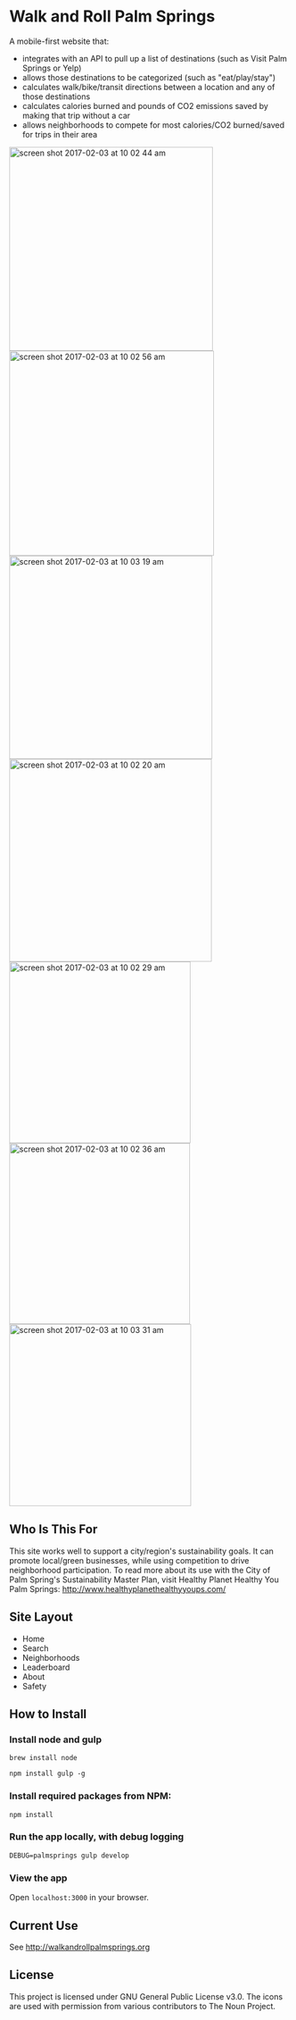 # Walk and Roll Palm Springs
A mobile-first website that:
* integrates with an API to pull up a list of destinations (such as Visit Palm Springs or Yelp)
* allows those destinations to be categorized (such as "eat/play/stay")
* calculates walk/bike/transit directions between a location and any of those destinations
* calculates calories burned and pounds of CO2 emissions saved by making that trip without a car
* allows neighborhoods to compete for most calories/CO2 burned/saved for trips in their area

<img width="365" alt="screen shot 2017-02-03 at 10 02 44 am" src="https://cloud.githubusercontent.com/assets/830005/22602443/0e4eb06e-e9f8-11e6-9d53-ab258cdd9427.png">
<img width="367" alt="screen shot 2017-02-03 at 10 02 56 am" src="https://cloud.githubusercontent.com/assets/830005/22602447/0e60126e-e9f8-11e6-94d6-96d672bd0013.png">
<img width="364" alt="screen shot 2017-02-03 at 10 03 19 am" src="https://cloud.githubusercontent.com/assets/830005/22602446/0e581cf8-e9f8-11e6-812f-46d667568c7e.png">
<img width="363" alt="screen shot 2017-02-03 at 10 02 20 am" src="https://cloud.githubusercontent.com/assets/830005/22602445/0e56ab02-e9f8-11e6-90af-92e02e82fc28.png">
<img width="325" alt="screen shot 2017-02-03 at 10 02 29 am" src="https://cloud.githubusercontent.com/assets/830005/22602444/0e55464a-e9f8-11e6-8cc6-92c36649c471.png">
<img width="324" alt="screen shot 2017-02-03 at 10 02 36 am" src="https://cloud.githubusercontent.com/assets/830005/22602448/0e618842-e9f8-11e6-97c8-28155e584ddc.png">
<img width="326" alt="screen shot 2017-02-03 at 10 03 31 am" src="https://cloud.githubusercontent.com/assets/830005/22602449/0e6d242c-e9f8-11e6-8db2-041cf809c0ee.png">


## Who Is This For
This site works well to support a city/region's sustainability goals. It can promote local/green businesses, while using competition to drive neighborhood participation. To read more about its use with the City of Palm Spring's Sustainability Master Plan, visit Healthy Planet Healthy You Palm Springs: http://www.healthyplanethealthyyoups.com/

## Site Layout
* Home
* Search
* Neighborhoods
* Leaderboard
* About
* Safety

## How to Install

### Install node and gulp

    brew install node

    npm install gulp -g

### Install required packages from NPM:

    npm install

### Run the app locally, with debug logging

    DEBUG=palmsprings gulp develop

### View the app

Open `localhost:3000` in your browser.

## Current Use
See http://walkandrollpalmsprings.org 

## License
This project is licensed under GNU General Public License v3.0. The icons are used with permission from various contributors to The Noun Project.
